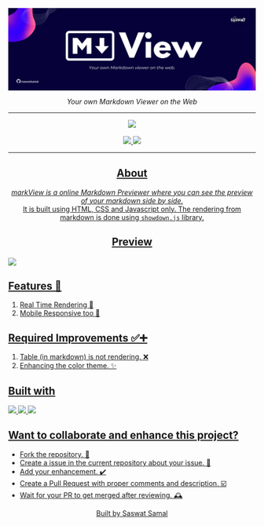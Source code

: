 <img align="center" src="./assets/IMG/hero.png">

<p align="center"><i>Your own Markdown Viewer on the Web</i></p>

<hr>

<p align="center"><a href="https://markview.netlify.app/"/><img src="https://img.shields.io/badge/Visit-markView-orange?style=for-the-badge&logo=google-chrome" /></p>

<p align="center">
<img src="https://img.shields.io/github/languages/top/saswatsamal/markview?style=for-the-badge" />
<img src="https://img.shields.io/twitter/follow/TweetSaswat?color=blue&logo=twitter&style=for-the-badge" />
</p>

<hr>

<h2 align="center">About</h2>
<p align="center"><i><bold>markView</bold> is a online Markdown Previewer where you can see the preview of your markdown side by side.</i>
  
<br>
 It is built using HTML, CSS and Javascript only. The rendering from markdown is done using <code>showdown.js</code> library.
</p>

<h2 align="center">Preview</h2>

<img align="center" src="https://github.com/saswatsamal/markview/blob/master/assets/GIF/markview-preview.gif">

## Features 🚀
1. Real Time Rendering  🚀
2. Mobile Responsive too 📲

## Required Improvements ✅➕
1. Table (in markdown) is not rendering. ❌
2. Enhancing the color theme. ✨


## Built with
<img src="https://user-images.githubusercontent.com/39031660/118551744-aa3e4480-b77b-11eb-8a9f-5d25de6d1201.png" width=40>
<img src="https://user-images.githubusercontent.com/39031660/118551769-b1655280-b77b-11eb-9c74-aaaba18b09e8.png" width=40>
<img src="https://user-images.githubusercontent.com/39031660/118551776-b4604300-b77b-11eb-925d-6ff621a2b293.png" width=40>


## Want to collaborate and enhance this project?
- Fork the repository. 🍴
- Create a issue in the current repository about your issue. 💭
- Add your enhancement. ✔️
- Create a Pull Request with proper comments and description. ☑️
- Wait for your PR to get merged after reviewing. 🕰️


<p align="center"> Built by Saswat Samal </p>
